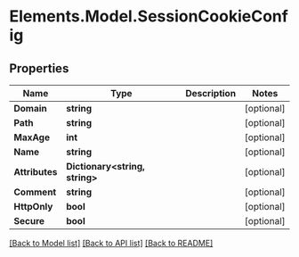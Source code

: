 # Elements.Model.SessionCookieConfig

## Properties

Name | Type | Description | Notes
------------ | ------------- | ------------- | -------------
**Domain** | **string** |  | [optional] 
**Path** | **string** |  | [optional] 
**MaxAge** | **int** |  | [optional] 
**Name** | **string** |  | [optional] 
**Attributes** | **Dictionary&lt;string, string&gt;** |  | [optional] 
**Comment** | **string** |  | [optional] 
**HttpOnly** | **bool** |  | [optional] 
**Secure** | **bool** |  | [optional] 

[[Back to Model list]](../README.md#documentation-for-models) [[Back to API list]](../README.md#documentation-for-api-endpoints) [[Back to README]](../README.md)

